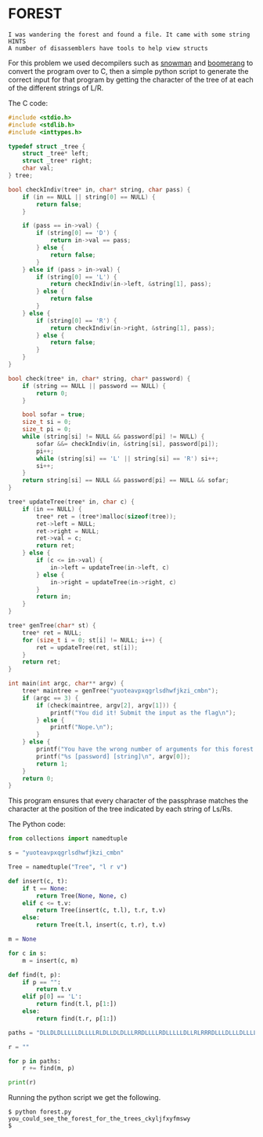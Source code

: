 # FOREST

```
I was wandering the forest and found a file. It came with some string
HINTS
A number of disassemblers have tools to help view structs
```

For this problem we used decompilers such as [snowman](https://derevenets.com/) and [boomerang](http://boomerang.sourceforge.net/) to convert the program over to C, then a simple python script to generate the correct input for that program by getting the character of the tree of at each of the different strings of L/R.

The C code:
```c
#include <stdio.h>
#include <stdlib.h>
#include <inttypes.h>

typedef struct _tree {
	struct _tree* left;
	struct _tree* right;
	char val;
} tree;

bool checkIndiv(tree* in, char* string, char pass) {
	if (in == NULL || string[0] == NULL) {
		return false;
	}

	if (pass == in->val) {
		if (string[0] == 'D') {
			return in->val == pass;
		} else {
			return false;
		}
	} else if (pass > in->val) {
		if (string[0] == 'L') {
			return checkIndiv(in->left, &string[1], pass);
		} else {
			return false
		}
	} else {
		if (string[0] == 'R') {
			return checkIndiv(in->right, &string[1], pass);
		} else {
			return false;
		}
	}
}

bool check(tree* in, char* string, char* password) {
	if (string == NULL || password == NULL) {
		return 0;
	}

	bool sofar = true;
	size_t si = 0;
	size_t pi = 0;
	while (string[si] != NULL && password[pi] != NULL) {
		sofar &&= checkIndiv(in, &string[si], password[pi]);
		pi++;
		while (string[si] == 'L' || string[si] == 'R') si++;
		si++;
	}
	return string[si] == NULL && password[pi] == NULL && sofar;
}

tree* updateTree(tree* in, char c) {
	if (in == NULL) {
		tree* ret = (tree*)malloc(sizeof(tree));
		ret->left = NULL;
		ret->right = NULL;
		ret->val = c;
		return ret;
	} else {
		if (c <= in->val) {
			in->left = updateTree(in->left, c)
		} else {
			in->right = updateTree(in->right, c)
		}
		return in;
	}
}

tree* genTree(char* st) {
	tree* ret = NULL;
	for (size_t i = 0; st[i] != NULL; i++) {
		ret = updateTree(ret, st[i]);
	}
	return ret;
}

int main(int argc, char** argv) {
	tree* maintree = genTree("yuoteavpxqgrlsdhwfjkzi_cmbn");
	if (argc == 3) {
		if (check(maintree, argv[2], argv[1])) {
			printf("You did it! Submit the input as the flag\n");
		} else {
			printf("Nope.\n");
		}
	} else {
		printf("You have the wrong number of arguments for this forest.");
		printf("%s [password] [string]\n", argv[0]);
		return 1;
	}
	return 0;
}
```

This program ensures that every character of the passphrase matches the character at the position of the tree indicated by each string of Ls/Rs.

The Python code:
```python
from collections import namedtuple

s = "yuoteavpxqgrlsdhwfjkzi_cmbn"

Tree = namedtuple("Tree", "l r v")

def insert(c, t):
    if t == None:
        return Tree(None, None, c)
    elif c <= t.v:
        return Tree(insert(c, t.l), t.r, t.v)
    else:
        return Tree(t.l, insert(c, t.r), t.v)

m = None

for c in s:
    m = insert(c, m)

def find(t, p):
    if p == "":
        return t.v
    elif p[0] == 'L':
        return find(t.l, p[1:])
    else:
        return find(t.r, p[1:])

paths = "DLLDLDLLLLLDLLLLRLDLLDLDLLLRRDLLLLRDLLLLLDLLRLRRRDLLLDLLLDLLLLLDLLRDLLLRRLDLLLDLLLLLDLLLRLDLLDLLRLRRDLLLDLLRLRRRDLLRDLLLLLDLLLRLDLLDLLRLRRDLLLLLDLLRDLLLRRLDLLLDLLLLLDLLRDLLRLRRDLLLDLLLDLLRLRRRDLLLLLDLLLLRLDLLLRRLRRDDLLLRRDLLLRRLRDLLLRLDLRRDDLLLRLDLLLRRRDLLRLRRRDLRRLD".split('D')

r = ""

for p in paths:
    r += find(m, p)

print(r)
```

Running the python script we get the following.

```
$ python forest.py
you_could_see_the_forest_for_the_trees_ckyljfxyfmswy
$
```


